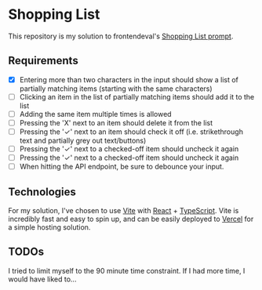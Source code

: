 # Shopping List
This repository is my solution to frontendeval's [Shopping List prompt](https://frontendeval.com/questions/shopping-list).

## Requirements
- [x] Entering more than two characters in the input should show a list of partially matching items (starting with the same characters)
- [ ] Clicking an item in the list of partially matching items should add it to the list
- [ ] Adding the same item multiple times is allowed
- [ ] Pressing the 'X' next to an item should delete it from the list
- [ ] Pressing the '✓' next to an item should check it off (i.e. strikethrough text and partially grey out text/buttons)
- [ ] Pressing the '✓' next to a checked-off item should uncheck it again
- [ ] Pressing the '✓' next to a checked-off item should uncheck it again
- [ ] When hitting the API endpoint, be sure to debounce your input.

## Technologies
For my solution, I've chosen to use [Vite](https://vitejs.dev/guide/) with [React](https://react.dev/) + [TypeScript](https://www.typescriptlang.org/docs/). Vite is incredibly fast and easy to spin up, and can be easily deployed to [Vercel](https://vercel.com/) for a simple hosting solution.

## TODOs
I tried to limit myself to the 90 minute time constraint. If I had more time, I would have liked to...